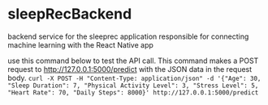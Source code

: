 # sleepRecBackend
backend service for the sleeprec application responsible for connecting machine learning with the React Native app

use this command below to test the API call. This command makes a POST request to http://127.0.0.1:5000/predict with the JSON data in the request body.
```curl -X POST -H "Content-Type: application/json" -d '{"Age": 30, "Sleep Duration": 7, "Physical Activity Level": 3, "Stress Level": 5, "Heart Rate": 70, "Daily Steps": 8000}' http://127.0.0.1:5000/predict```

